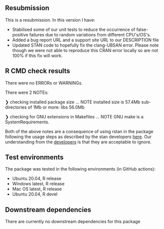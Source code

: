 ## Resubmission
This is a resubmission. In this version I have:

* Stabilised some of our unit tests to reduce the occurrence of false-positive failures due to random variations from different CPU's/OS's.
* Added a bug report URL and a support site URL to our DESCRIPTION file
* Updated STAN code to hopefully fix the clang-UBSAN error. Please note though we were not able
to reproduce this CRAN error locally so are not 100% if this fix will work.

## R CMD check results

There were no ERRORs or WARNINGs.

There were 2 NOTEs:

❯ checking installed package size ... NOTE
    installed size is 57.4Mb
    sub-directories of 1Mb or more:
      libs  56.0Mb

❯ checking for GNU extensions in Makefiles ... NOTE
  GNU make is a SystemRequirements.

Both of the above notes are a consequence of using rstan in the package following the usage steps as described by the stan developers [here](https://cran.r-project.org/web/packages/rstantools/vignettes/minimal-rstan-package.html). Our understanding from the [developers](https://discourse.mc-stan.org/t/using-rstan-in-an-r-package-generates-r-cmd-check-notes/26628) is that they are acceptable to ignore.

## Test environments

The package was tested in the following environments (in GitHub actions):

- Ubuntu 20.04, R release
- Windows latest, R release
- Mac OS latest, R release
- Ubuntu 20.04, R devel


## Downstream dependencies

There are currently no downstream dependencies for this package
